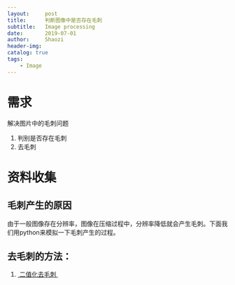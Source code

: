 ```yaml
---
layout:     post
title:      判断图像中是否存在毛刺
subtitle:   Image processing
date:       2019-07-01
author:     Shaozi
header-img: 
catalog: true
tags:
	- Image
---
```


# 需求

解决图片中的毛刺问题
1. 判别是否存在毛刺
2. 去毛刺
	 
# 资料收集

## 毛刺产生的原因

由于一般图像存在分辨率，图像在压缩过程中，分辨率降低就会产生毛刺。下面我们用python来模拟一下毛刺产生的过程。




## 去毛刺的方法：

1. [ 二值化去毛刺 ][1]

[1]:	https://www.cnblogs.com/stronghorse/p/7224976.html